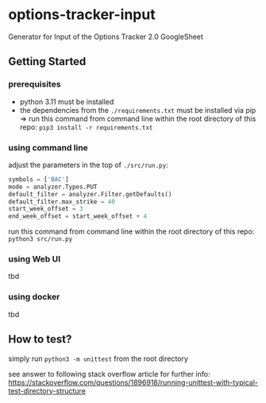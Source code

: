 # options-tracker-input

Generator for Input of the Options Tracker 2.0 GoogleSheet

## Getting Started

### prerequisites

- python 3.11 must be installed
- the dependencies from the `./requirements.txt` must be installed via pip
    => run this command from command line within the root directory of this repo: `pip3 install -r requirements.txt`

### using command line

adjust the parameters in the top of `./src/run.py`:

```python
symbols = ['BAC']
mode = analyzer.Types.PUT
default_filter = analyzer.Filter.getDefaults()
default_filter.max_strike = 40
start_week_offset = 3
end_week_offset = start_week_offset + 4
```

run this command from command line within the root directory of this repo: `python3 src/run.py`

### using Web UI

tbd

### using docker

tbd

## How to test?

simply run `python3 -m unittest` from the root directory

see answer to following stack overflow article for further info: <https://stackoverflow.com/questions/1896918/running-unittest-with-typical-test-directory-structure>
